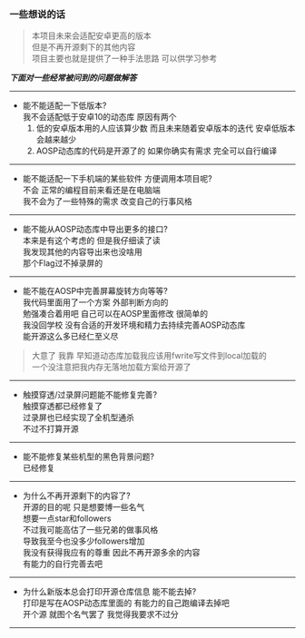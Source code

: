 ### 一些想说的话

> 本项目未来会适配安卓更高的版本<br>
> 但是不再开源剩下的其他内容<br>
> 项目主要也就是提供了一种手法思路 可以供学习参考<br>

***下面对一些经常被问到的问题做解答***

---

- 能不能适配一下低版本?<br>
    我不会适配低于安卓10的动态库 原因有两个<br>
    1. 低的安卓版本用的人应该算少数 而且未来随着安卓版本的迭代 安卓低版本会越来越少
    2. AOSP动态库的代码是开源了的 如果你确实有需求 完全可以自行编译
    
---

- 能不能适配一下手机端的某些软件 方便调用本项目呢?<br>
    不会 正常的编程目前来看还是在电脑端<br>
    我不会为了一些特殊的需求 改变自己的行事风格<br>

---

- 能不能从AOSP动态库中导出更多的接口?<br>
    本来是有这个考虑的 但是我仔细读了读<br>
    我发现其他的内容导出来也没啥用<br>
    那个Flag过不掉录屏的<br>

---

- 能不能在AOSP中完善屏幕旋转方向等等?<br>
    我代码里面用了一个方案 外部判断方向的<br>
    勉强凑合着用吧 自己可以在AOSP里面修改 很简单的<br>
    我没回学校 没有合适的开发环境和精力去持续完善AOSP动态库<br>
    能开源这么多已经仁至义尽<br>

> 大意了 我靠 早知道动态库加载我应该用fwrite写文件到local加载的<br>
> 一个没注意把我内存无落地加载方案给开源了<br>

---

- 触摸穿透/过录屏问题能不能修复完善?<br>
    触摸穿透都已经修复了<br>
    过录屏也已经实现了全机型通杀<br>
    不过不打算开源<br>

---

- 能不能修复某些机型的黑色背景问题?<br>
  已经修复

---

- 为什么不再开源剩下的内容了?<br>
    开源的目的呢 只是想要博一些名气<br>
    想要一点star和followers<br>
    不过我可能高估了一些兄弟的做事风格<br>
    导致我至今也没多少followers增加<br>
    我没有获得我应有的尊重 因此不再开源多余的内容<br>
    有能力的自行完善去吧<br>

---

- 为什么新版本总会打印开源仓库信息 能不能去掉?<br>
    打印是写在AOSP动态库里面的 有能力的自己跑编译去掉吧<br>
    开个源 就图个名气罢了 我觉得我要求不过分

---